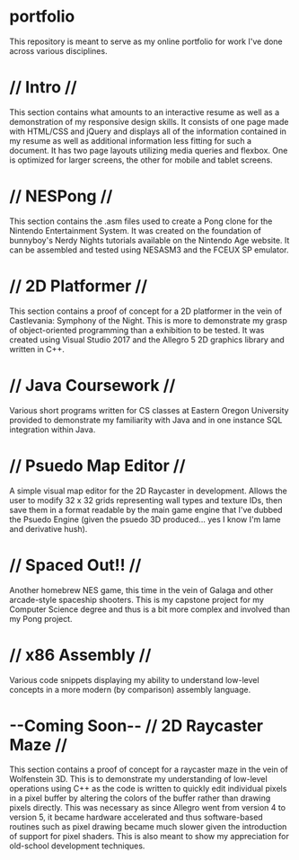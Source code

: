# portfolio
This repository is meant to serve as my online portfolio for work I've done across various disciplines.

// Intro //
=
This section contains what amounts to an interactive resume as well as a demonstration of my responsive design skills.
It consists of one page made with HTML/CSS and jQuery and displays all of the information contained in my resume as well
as additional information less fitting for such a document. It has two page layouts utilizing media queries and flexbox.
One is optimized for larger screens, the other for mobile and tablet screens.

// NESPong //
=
This section contains the .asm files used to create a Pong clone for the Nintendo Entertainment System. It was created
on the foundation of bunnyboy's Nerdy Nights tutorials available on the Nintendo Age website. It can be assembled and
tested using NESASM3 and the FCEUX SP emulator.

// 2D Platformer //
=
This section contains a proof of concept for a 2D platformer in the vein of Castlevania: Symphony of the Night. This is
more to demonstrate my grasp of object-oriented programming than a exhibition to be tested. It was created using Visual
Studio 2017 and the Allegro 5 2D graphics library and written in C++.

// Java Coursework //
=
Various short programs written for CS classes at Eastern Oregon University provided to demonstrate my familiarity with Java
and in one instance SQL integration within Java.

// Psuedo Map Editor //
=
A simple visual map editor for the 2D Raycaster in development. Allows the user to modify 32 x 32 grids representing wall types and texture IDs, then save them in a format readable by the main game engine that I've dubbed the Psuedo Engine (given the psuedo 3D produced... yes I know I'm lame and derivative hush).

// Spaced Out!! //
=
Another homebrew NES game, this time in the vein of Galaga and other arcade-style spaceship shooters. This is my capstone
project for my Computer Science degree and thus is a bit more complex and involved than my Pong project.

// x86 Assembly //
=
Various code snippets displaying my ability to understand low-level concepts in a more modern (by comparison) assembly language.

--Coming Soon--
// 2D Raycaster Maze //
=
This section contains a proof of concept for a raycaster maze in the vein of Wolfenstein 3D. This is to demonstrate my
understanding of low-level operations using C++ as the code is written to quickly edit individual pixels in a pixel buffer
by altering the colors of the buffer rather than drawing pixels directly. This was necessary as since Allegro went from
version 4 to version 5, it became hardware accelerated and thus software-based routines such as pixel drawing became much
slower given the introduction of support for pixel shaders. This is also meant to show my appreciation for old-school
development techniques.
